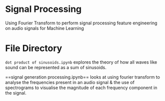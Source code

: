 # Signal Processing
Using Fourier Transform to perform signal processing feature engineering on audio signals for Machine Learning

# File Directory
```dot product of sinusoids.ipynb``` explores the theory of how all waves like sound can be represented as a sum of sinusoids.

==signal generation processing.ipynb== looks at using fourier transform to analyse the frequencies present in an audio signal & the use of spectrograms to visualise the magnitude of each frequency component in the signal. 
